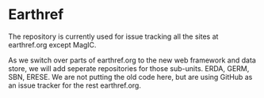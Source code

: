 # Earthref
The repository is currently used for issue tracking all the sites at earthref.org except MagIC.

As we switch over parts of earthref.org to the new web framework and data store, we will add seperate repositories for those sub-units. ERDA, GERM, SBN, ERESE. We are not putting the old code here, but are using GitHub as an issue tracker for the rest earthref.org.
